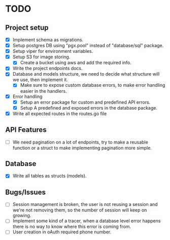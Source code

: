 # TODO

## Project setup

- [x] Implement schema as migrations.
- [x] Setup postgres DB using "pgx.pool" instead of "database/sql" package.
- [x] Setup viper for environment variables.
- [x] Setup S3 for image storing.
  - [x] Create a bucket using aws and add the required info.
- [x] Write the project endpoints docs.
- [x] Database and models structure, we need to decide what structure will we use, then implement it.
  - [x] Make sure to expose custom database errors, to make error handling easier in the handlers.
- [x] Error handling
  - [x] Setup an error package for custom and predefined API errors.
  - [x] Setup A predefined and exposed errors in the database package.
- [x] Write all expected routes in the routes.go file

## API Features

- [ ] We need pagination on a lot of endpoints, try to make a reusable function or a struct to make implementing pagination more simple.

## Database

- [x] Write all tables as structs (models).

## Bugs/Issues

- [ ] Session management is broken, the user is not reusing a session and we're not removing them, so the number of session will keep on growing.
- [ ] Implement some kind of a tracer, when a database level error happens there is no way to know where this error is coming from.
- [ ] User creation in oAuth required phone number.
